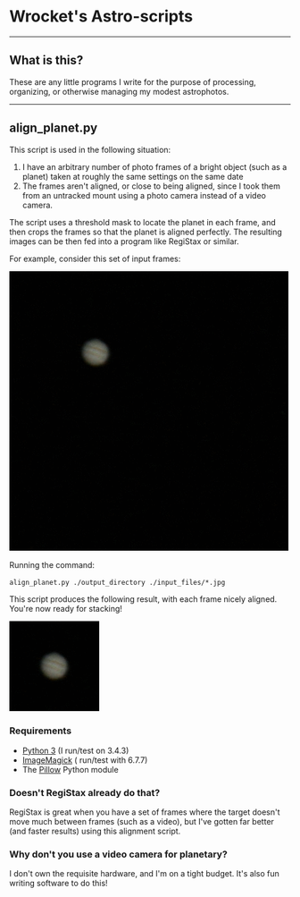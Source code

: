 # Wrocket's Astro-scripts
----
## What is this?
These are any little programs I write for the purpose of processing, organizing, or otherwise managing my modest astrophotos.

----
## align_planet.py
This script is used in the following situation:

1. I have an arbitrary number of photo frames of a bright object (such as a planet) taken at roughly the same settings on the same date
2. The frames aren't aligned, or close to being aligned, since I took them from an untracked mount using a photo camera instead of a video camera.

The script uses a threshold mask to locate the planet in each frame, and then crops the frames so that the planet is aligned perfectly. The resulting images can be then fed into a program like RegiStax or similar.

For example, consider this set of input frames:

![Unaligned Jupiter](https://github.com/wrocket/astro-scripts/blob/master/docs/images/align_input.gif)

Running the command:

    align_planet.py ./output_directory ./input_files/*.jpg

This script produces the following result, with each frame nicely aligned. You're now ready for stacking!

![Unaligned Jupiter](https://github.com/wrocket/astro-scripts/blob/master/docs/images/align_output.gif)

### Requirements
* [Python 3](http://www.python.org/) (I run/test on 3.4.3)
* [ImageMagick](http://www.imagemagick.org/) ( run/test with 6.7.7)
* The [Pillow](http://python-pillow.org/) Python module

### Doesn't RegiStax already do that?
RegiStax is great when you have a set of frames where the target doesn't move much between frames (such as a video), but I've gotten far better (and faster results) using this alignment script.

### Why don't you use a video camera for planetary?
I don't own the requisite hardware, and I'm on a tight budget. It's also fun writing software to do this!